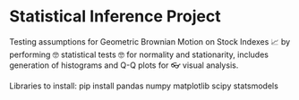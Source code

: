 # Statistical Inference Project

Testing assumptions for Geometric Brownian Motion on Stock Indexes 📈  by performing 🤓  statistical tests 🤓  for normality and stationarity, 
includes generation of histograms and Q-Q plots for  👓 visual analysis. 

Libraries to install: 
pip install pandas numpy matplotlib scipy statsmodels 

